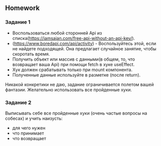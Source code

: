 ##  Homework

### Задание 1
- Воспользоваться любой сторонней Api из списка(https://iamsajan.com/free-api-without-an-api-key/). 
- (https://www.boredapi.com/api/activity) - Воспользуйтесь этой, если не найдете подходящей. Она предлагает случайное занятие, чтобы скоротать время.
- Получить объект или массив с данными(в общем, то, что возвращает ваша Api) при помощи fetch в хуке useEffect. 
- Хук должен срабатывать только при mount компонента.
- Полученные данные используйте в разметке (после return).


Никакой конкретики не даю, задание ограничивается полетом вашей фантазии. Желательно использовать все пройденные хуки.

### Задание 2
Выписывать себе все пройденные хуки (очень частые вопросы на собесах) и учить наизусть: 
- для чего нужен
- что принимает 
- что возвращает

